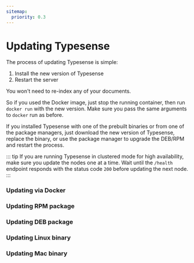 ```yaml
---
sitemap:
  priority: 0.3
---
```


# Updating Typesense
The process of updating Typesense is simple:

1. Install the new version of Typesense
2. Restart the server

You won't need to re-index any of your documents.

So if you used the Docker image, just stop the running container, then run `docker run` with the new version. Make sure you pass the same arguments to `docker` run as before.

If you installed Typesense with one of the prebuilt binaries or from one of the package managers, just download the new version of Typesense, replace the binary, or use the package manager to upgrade the DEB/RPM and restart the process.

::: tip
If you are running Typesense in clustered mode for high availability, make sure you update the nodes one at a time. Wait until the `/health` endpoint responds with the status code `200` before updating the next node.
:::

### Updating via Docker
<Tabs :tabs="['Shell']">
  <template v-slot:Shell>

```bash
docker stop <container_id>

docker run -p 8108:8108 -v/tmp/typesense-data:/data typesense/typesense:0.19.0 \
  --data-dir /data --api-key=$TYPESENSE_API_KEY
```
  </template>
</Tabs>

### Updating RPM package

<Tabs :tabs="['Shell']">
  <template v-slot:Shell>

```bash
wget https://dl.typesense.org/releases/0.19.0/typesense-server-0.19.0-1.x86_64.rpm

sudo yum install ./typesense-server-0.19.0-1.x86_64.rpm

sudo systemctl restart typesense-server.service
```

  </template>
</Tabs>

### Updating DEB package

<Tabs :tabs="['Shell']">
  <template v-slot:Shell>

```bash
wget https://dl.typesense.org/releases/0.19.0/typesense-server-0.19.0-amd64.deb

sudo apt install ./typesense-server-0.19.0-amd64.deb

sudo systemctl restart typesense-server.service
```

  </template>
</Tabs>

### Updating Linux binary

<Tabs :tabs="['Shell']">
  <template v-slot:Shell>

```bash
wget https://dl.typesense.org/releases/0.19.0/typesense-server-0.19.0-linux-amd64.tar.gz

tar xvzf ./typesense-server-0.19.0-linux-amd64.tar.gz

mv ./typesense-server $PATH_TO_EXISTING_BINARY

## Finally Restart the Typesense process

```

  </template>
</Tabs>

### Updating Mac binary

<Tabs :tabs="['Shell']">
  <template v-slot:Shell>

```bash
wget https://dl.typesense.org/releases/0.19.0/typesense-server-0.19.0-darwin-amd64.tar.gz

tar xvzf ./typesense-server-0.19.0-darwin-amd64.tar.gz

mv ./typesense-server $PATH_TO_EXISTING_BINARY

## Finally Restart the Typesense process

```

  </template>
</Tabs>
